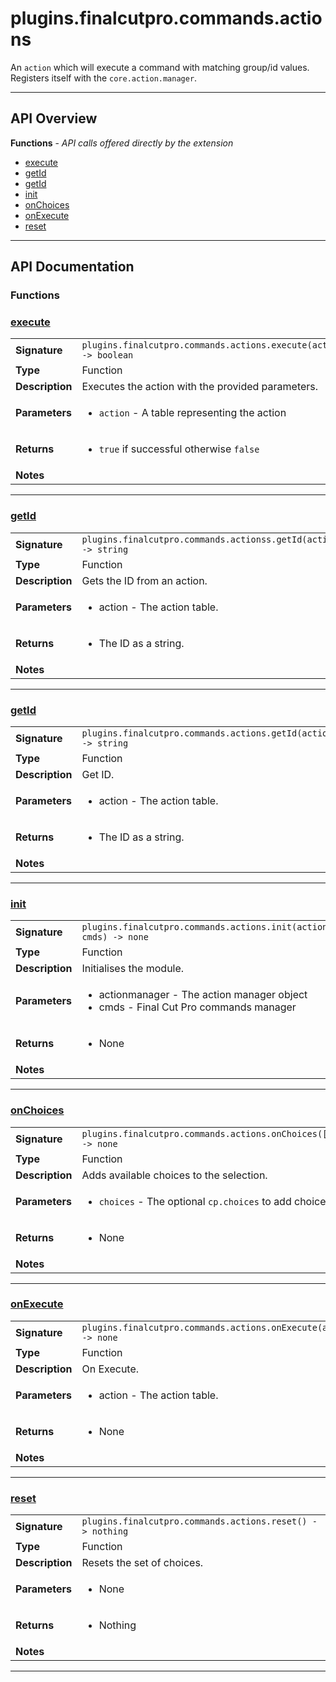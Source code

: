 # plugins.finalcutpro.commands.actions

An `action` which will execute a command with matching group/id values.
Registers itself with the `core.action.manager`.

---

## API Overview
**Functions** - _API calls offered directly by the extension_
 * [execute](#execute)
 * [getId](#getid)
 * [getId](#getid)
 * [init](#init)
 * [onChoices](#onchoices)
 * [onExecute](#onexecute)
 * [reset](#reset)


---

## API Documentation

### Functions


### [execute](#execute)

|                                             |                                                                                     |
| --------------------------------------------|-------------------------------------------------------------------------------------|
| **Signature**                               | `plugins.finalcutpro.commands.actions.execute(action) -> boolean`                                                                    |
| **Type**                                    | Function                                                                     |
| **Description**                             | Executes the action with the provided parameters.                                                                     |
| **Parameters**                              | <ul><li>`action`  - A table representing the action</li></ul> |
| **Returns**                                 | <ul><li>`true` if successful otherwise `false`</li></ul>          |
| **Notes**                                   | <ul></ul>                |

---

### [getId](#getid)

|                                             |                                                                                     |
| --------------------------------------------|-------------------------------------------------------------------------------------|
| **Signature**                               | `plugins.finalcutpro.commands.actionss.getId(action) -> string`                                                                    |
| **Type**                                    | Function                                                                     |
| **Description**                             | Gets the ID from an action.                                                                     |
| **Parameters**                              | <ul><li>action - The action table.</li></ul> |
| **Returns**                                 | <ul><li>The ID as a string.</li></ul>          |
| **Notes**                                   | <ul></ul>                |

---

### [getId](#getid)

|                                             |                                                                                     |
| --------------------------------------------|-------------------------------------------------------------------------------------|
| **Signature**                               | `plugins.finalcutpro.commands.actions.getId(action) -> string`                                                                    |
| **Type**                                    | Function                                                                     |
| **Description**                             | Get ID.                                                                     |
| **Parameters**                              | <ul><li>action - The action table.</li></ul> |
| **Returns**                                 | <ul><li>The ID as a string.</li></ul>          |
| **Notes**                                   | <ul></ul>                |

---

### [init](#init)

|                                             |                                                                                     |
| --------------------------------------------|-------------------------------------------------------------------------------------|
| **Signature**                               | `plugins.finalcutpro.commands.actions.init(actionmanager, cmds) -> none`                                                                    |
| **Type**                                    | Function                                                                     |
| **Description**                             | Initialises the module.                                                                     |
| **Parameters**                              | <ul><li>actionmanager - The action manager object</li><li>cmds - Final Cut Pro commands manager</li></ul> |
| **Returns**                                 | <ul><li>None</li></ul>          |
| **Notes**                                   | <ul></ul>                |

---

### [onChoices](#onchoices)

|                                             |                                                                                     |
| --------------------------------------------|-------------------------------------------------------------------------------------|
| **Signature**                               | `plugins.finalcutpro.commands.actions.onChoices([choices]) -> none`                                                                    |
| **Type**                                    | Function                                                                     |
| **Description**                             | Adds available choices to the selection.                                                                     |
| **Parameters**                              | <ul><li>`choices` - The optional `cp.choices` to add choices to.</li></ul> |
| **Returns**                                 | <ul><li>None</li></ul>          |
| **Notes**                                   | <ul></ul>                |

---

### [onExecute](#onexecute)

|                                             |                                                                                     |
| --------------------------------------------|-------------------------------------------------------------------------------------|
| **Signature**                               | `plugins.finalcutpro.commands.actions.onExecute(action) -> none`                                                                    |
| **Type**                                    | Function                                                                     |
| **Description**                             | On Execute.                                                                     |
| **Parameters**                              | <ul><li>action - The action table.</li></ul> |
| **Returns**                                 | <ul><li>None</li></ul>          |
| **Notes**                                   | <ul></ul>                |

---

### [reset](#reset)

|                                             |                                                                                     |
| --------------------------------------------|-------------------------------------------------------------------------------------|
| **Signature**                               | `plugins.finalcutpro.commands.actions.reset() -> nothing`                                                                    |
| **Type**                                    | Function                                                                     |
| **Description**                             | Resets the set of choices.                                                                     |
| **Parameters**                              | <ul><li>None</li></ul> |
| **Returns**                                 | <ul><li>Nothing</li></ul>          |
| **Notes**                                   | <ul></ul>                |

---
